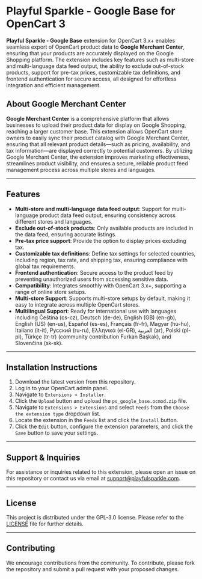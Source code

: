 # Playful Sparkle - Google Base for OpenCart 3

**Playful Sparkle - Google Base** extension for OpenCart 3.x+ enables seamless export of OpenCart product data to **Google Merchant Center**, ensuring that your products are accurately displayed on the Google Shopping platform. The extension includes key features such as multi-store and multi-language data feed output, the ability to exclude out-of-stock products, support for pre-tax prices, customizable tax definitions, and frontend authentication for secure access, all designed for effortless integration and efficient management.

## About Google Merchant Center

**Google Merchant Center** is a comprehensive platform that allows businesses to upload their product data for display on Google Shopping, reaching a larger customer base. This extension allows OpenCart store owners to easily sync their product catalog with Google Merchant Center, ensuring that all relevant product details—such as pricing, availability, and tax information—are displayed correctly to potential customers. By utilizing Google Merchant Center, the extension improves marketing effectiveness, streamlines product visibility, and ensures a secure, reliable product feed management process across multiple stores and languages.

---

## Features

- **Multi-store and multi-language data feed output**: Support for multi-language product data feed output, ensuring consistency across different stores and languages.
- **Exclude out-of-stock products**: Only available products are included in the data feed, ensuring accurate listings.
- **Pre-tax price support**: Provide the option to display prices excluding tax.
- **Customizable tax definitions**: Define tax settings for selected countries, including region, tax rate, and shipping tax, ensuring compliance with global tax requirements.
- **Frontend authentication**: Secure access to the product feed by preventing unauthorized users from accessing sensitive data.
- **Compatibility**: Integrates smoothly with OpenCart 3.x+, supporting a range of online store setups.
- **Multi-store Support**: Supports multi-store setups by default, making it easy to integrate across multiple OpenCart stores.
- **Multilingual Support**: Ready for international use with languages including Čeština (cs-cz), Deutsch (de-de), English (GB) (en-gb), English (US) (en-us), Español (es-es), Français (fr-fr), Magyar (hu-hu), Italiano (it-it), Русский (ru-ru), Ελληνικά (el-GR), العربية (ar), Polski (pl-pl), Türkçe (tr-tr) (community contribution Furkan Başkak), and Slovenčina (sk-sk).

---

## Installation Instructions

1. Download the latest version from this repository.
2. Log in to your OpenCart admin panel.
3. Navigate to `Extensions > Installer`.
4. Click the `Upload` button and upload the `ps_google_base.ocmod.zip` file.
5. Navigate to `Extensions > Extensions` and select `Feeds` from the `Choose the extension type` dropdown list.
6. Locate the extension in the `Feeds` list and click the `Install` button.
7. Click the `Edit` button, configure the extension parameters, and click the `Save` button to save your settings.

---

## Support & Inquiries

For assistance or inquiries related to this extension, please open an issue on this repository or contact us via email at [support@playfulsparkle.com](mailto:support@playfulsparkle.com).

---

## License

This project is distributed under the GPL-3.0 license. Please refer to the [LICENSE](./LICENSE) file for further details.

---

## Contributing

We encourage contributions from the community. To contribute, please fork the repository and submit a pull request with your proposed changes.
